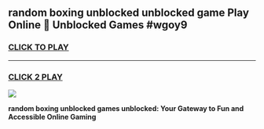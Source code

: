 
## random boxing unblocked unblocked game Play Online 👋 Unblocked Games #wgoy9
<h3>
<a href="https://premium.freeplayer.one?title=random_boxing_unblocked&ref=21F">CLICK TO PLAY</a></h3>
<hr>

<h3>
<a href="https://premium.freeplayer.one?title=random_boxing_unblocked&ref=21F">CLICK 2 PLAY</a>
  
</h3>

<a href="https://premium.freeplayer.one?title=random_boxing_unblocked&ref=21F/"><img src="https://clearcache.store/games.png"></a>


**random boxing unblocked games unblocked: Your Gateway to Fun and Accessible Online Gaming**
